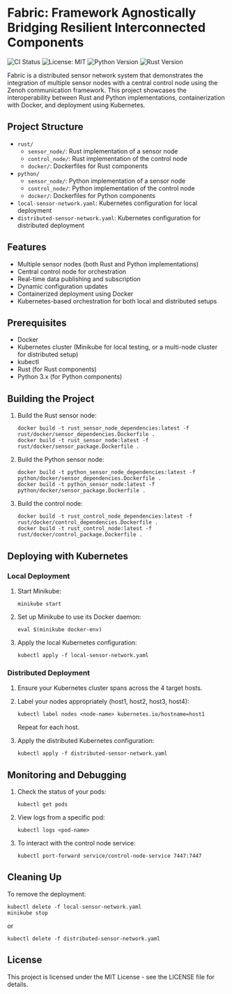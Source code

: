 # Fabric: Framework Agnostically Bridging Resilient Interconnected Components

![CI Status](https://github.com/varunkamath/fabric/workflows/Continuous%20Integration/badge.svg)
![License: MIT](https://img.shields.io/badge/License-MIT-yellow.svg)
![Python Version](https://img.shields.io/badge/python-3.12.5-blue.svg)
![Rust Version](https://img.shields.io/badge/rust-1.80.1-orange.svg)

Fabric is a distributed sensor network system that demonstrates the integration of multiple sensor nodes with a central control node using the Zenoh communication framework. This project showcases the interoperability between Rust and Python implementations, containerization with Docker, and deployment using Kubernetes.

## Project Structure

- `rust/`
  - `sensor_node/`: Rust implementation of a sensor node
  - `control_node/`: Rust implementation of the control node
  - `docker/`: Dockerfiles for Rust components
- `python/`
  - `sensor_node/`: Python implementation of a sensor node
  - `control_node/`: Python implementation of the control node
  - `docker/`: Dockerfiles for Python components
- `local-sensor-network.yaml`: Kubernetes configuration for local deployment
- `distributed-sensor-network.yaml`: Kubernetes configuration for distributed deployment

## Features

- Multiple sensor nodes (both Rust and Python implementations)
- Central control node for orchestration
- Real-time data publishing and subscription
- Dynamic configuration updates
- Containerized deployment using Docker
- Kubernetes-based orchestration for both local and distributed setups

## Prerequisites

- Docker
- Kubernetes cluster (Minikube for local testing, or a multi-node cluster for distributed setup)
- kubectl
- Rust (for Rust components)
- Python 3.x (for Python components)

## Building the Project

1. Build the Rust sensor node:

   ```
   docker build -t rust_sensor_node_dependencies:latest -f rust/docker/sensor_dependencies.Dockerfile .
   docker build -t rust_sensor_node:latest -f rust/docker/sensor_package.Dockerfile .
   ```

2. Build the Python sensor node:

   ```
   docker build -t python_sensor_node_dependencies:latest -f python/docker/sensor_dependencies.Dockerfile .
   docker build -t python_sensor_node:latest -f python/docker/sensor_package.Dockerfile .
   ```

3. Build the control node:
   ```
   docker build -t rust_control_node_dependencies:latest -f rust/docker/control_dependencies.Dockerfile .
   docker build -t rust_control_node:latest -f rust/docker/control_package.Dockerfile .
   ```

## Deploying with Kubernetes

### Local Deployment

1. Start Minikube:

   ```
   minikube start
   ```

2. Set up Minikube to use its Docker daemon:

   ```
   eval $(minikube docker-env)
   ```

3. Apply the local Kubernetes configuration:

   ```
   kubectl apply -f local-sensor-network.yaml
   ```

### Distributed Deployment

1. Ensure your Kubernetes cluster spans across the 4 target hosts.

2. Label your nodes appropriately (host1, host2, host3, host4):

   ```
   kubectl label nodes <node-name> kubernetes.io/hostname=host1
   ```

   Repeat for each host.

3. Apply the distributed Kubernetes configuration:

   ```
   kubectl apply -f distributed-sensor-network.yaml
   ```

## Monitoring and Debugging

1. Check the status of your pods:

   ```
   kubectl get pods
   ```

2. View logs from a specific pod:

   ```
   kubectl logs <pod-name>
   ```

3. To interact with the control node service:
   ```
   kubectl port-forward service/control-node-service 7447:7447
   ```

## Cleaning Up

To remove the deployment:

```
kubectl delete -f local-sensor-network.yaml
minikube stop
```

or

```
kubectl delete -f distributed-sensor-network.yaml
```

## License

This project is licensed under the MIT License - see the LICENSE file for details.
